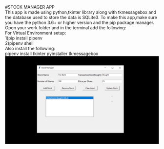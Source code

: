 #STOCK MANAGER APP\
This app is made using python,tkinter library along with tkmessagebox and the database used to store the data is SQLite3.
To make this app,make sure you have the python 3.6+ or higher version and the pip package manager.\
Open your work folder and in the terminal add the following:\
For Virtual Environment setup:\
1)pip install pipenv\
2)pipenv shell\
Also install the following:\
pipenv install tkinter pyinstaller tkmessagebox\
![](static/stock_manager.png)
